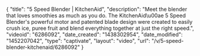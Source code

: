 {
    "title": "5 Speed Blender | KitchenAid",
    "description": "Meet the blender that loves smoothies as much as you do.  The KitchenAid\u00ae 5 Speed Blender's powerful motor and patented blade design were created to easily crush ice, puree fruit and blend everything together at just the right speed.",
    "videoid": "6286092",
    "date_created": "1438302954",
    "date_modified": "1452207042",
    "type": "captivate",
    "layout": "video",
    "url": "\/v\/5-speed-blender-kitchenaid\/6286092"
}